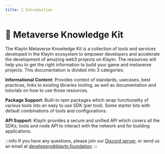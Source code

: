 ```yaml
---
title: 🔮 Introduction
---
```


# 🔮 Metaverse Knowledge Kit

The Klaytn Metaverse Knowledge Kit is a collection of tools and services developed in the Klaytn ecosystem to empower developers and accelerate the development of amazing web3 projects on Klaytn. The resources will help you to get the right information to build your game and metaverse projects. This documentation is divided into 3 categories:

**Informational Content**: Provides context of standards, usecases, best practices, links to existing libraries tooling, as well as documentation and tutorials on how to use those resources.

**Package Support**: Built-in npm packages which wrap functionality of various tools into an easy to use SDK (per tool). Some starter kits with default combinations of tools and configurations.

**API Support**: Klaytn provides a secure and unified API which covers all the SDKs, tools and node API to interact with the network and for building applications.

:::info
If you have any questions, please join our [Discord server](https://discord.io/KlaytnOfficial), or send us an email at developers@klaytn.foundation
:::
